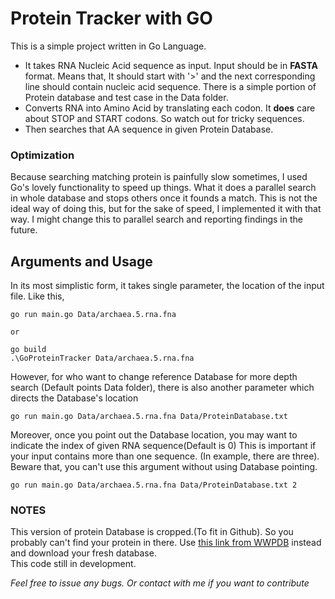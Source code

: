 # Protein Tracker with GO
This is a simple project written in Go Language.
* It takes RNA Nucleic Acid sequence as input. Input should be in **FASTA** format. Means that, It should start with '>' and the next corresponding line should contain nucleic acid sequence. There is a simple portion of Protein database and test case in the Data folder.
* Converts RNA into Amino Acid by translating each codon. It **does** care about STOP and START codons. So watch out for tricky sequences.
* Then searches that AA sequence in given Protein Database.

### Optimization
Because searching matching protein is painfully slow sometimes, I used Go's lovely functionality to speed up things. What it does a parallel search in whole database and stops others once it founds a match. This is not the ideal way of doing this, but for the sake of speed, I implemented it with that way. I might change this to parallel search and reporting findings in the future.

## Arguments and Usage
In its most simplistic form, it takes single parameter, the location of the input file.
Like this,
```
go run main.go Data/archaea.5.rna.fna

or

go build
.\GoProteinTracker Data/archaea.5.rna.fna
```
However, for who want to change reference Database for more depth search (Default points Data folder), there is also another parameter which directs the Database's location
```
go run main.go Data/archaea.5.rna.fna Data/ProteinDatabase.txt
```
Moreover, once you point out the Database location, you may want to indicate the index of given RNA sequence(Default is 0) This is important if your input contains
more than one sequence. (In example, there are three). Beware that, you can't use this argument without using Database pointing.  
```
go run main.go Data/archaea.5.rna.fna Data/ProteinDatabase.txt 2
```

### NOTES
This version of protein Database is cropped.(To fit in Github). So you probably can't find your protein in there. Use [this link from WWPDB](ftp://ftp.wwpdb.org/pub/pdb/derived_data) instead and download your fresh database.  
This code still in development.

*Feel free to issue any bugs. Or contact with me if you want to contribute*
